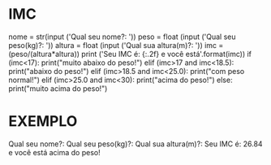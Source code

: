 # IMC
nome = str(input ('Qual seu nome?: '))
peso = float (input ('Qual seu peso(kg)?: '))
altura = float (input ('Qual sua altura(m)?: '))
imc = (peso/(altura*altura))
print ('Seu IMC é: {:.2f} e você está'.format(imc))
if (imc<17):
    print("muito abaixo do peso!")
elif (imc>17 and imc<18.5):
    print("abaixo do peso!")
elif (imc>18.5 and imc<25.0):
    print("com peso normal!")
elif (imc>25.0 and imc<30):
    print("acima do peso!")
else: 
    print("muito acima do peso!")
    
    
# EXEMPLO
Qual seu nome?:
Qual seu peso(kg)?:
Qual sua altura(m)?:
Seu IMC é: 26.84 e você está
acima do peso!
